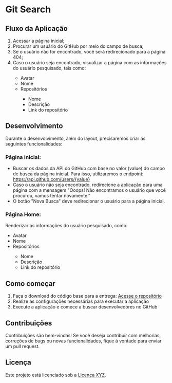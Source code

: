 <!DOCTYPE html>
<html></html>
<body>
  <h1>Git Search</h1>

  <h2>Fluxo da Aplicação</h2>
  <ol>
    <li>Acessar a página inicial;</li>
    <li>Procurar um usuário do GitHub por meio do campo de busca;</li>
    <li>Se o usuário não for encontrado, você será redirecionado para a página 404;</li>
    <li>Caso o usuário seja encontrado, visualizar a página com as informações do usuário pesquisado, tais como:</li>
    <ul>
      <li>Avatar</li>
      <li>Nome</li>
      <li>Repositórios</li>
      <ul>
        <li>Nome</li>
        <li>Descrição</li>
        <li>Link do repositório</li>
      </ul>
    </ul>
  </ol>

  <h2>Desenvolvimento</h2>

  <p>
    Durante o desenvolvimento, além do layout, precisaremos criar as seguintes funcionalidades:
  </p>

  <h3>Página inicial:</h3>
  <ul>
    <li>Buscar os dados da API do GitHub com base no valor (value) do campo de busca da página inicial. Para isso, utilizaremos o endpoint: <a href="https://api.github.com/users/{value}">https://api.github.com/users/{value}</a></li>
    <li>Caso o usuário não seja encontrado, redirecione a aplicação para uma página com a mensagem "Ooops! Não encontramos o usuário que você procurou, vamos tentar novamente."</li>
    <li>O botão "Nova Busca" deve redirecionar o usuário para a página inicial.</li>
  </ul>

  <h3>Página Home:</h3>
  <p>Renderizar as informações do usuário pesquisado, como:</p>
  <ul>
    <li>Avatar</li>
    <li>Nome</li>
    <li>Repositórios</li>
    <ul>
      <li>Nome</li>
      <li>Descrição</li>
      <li>Link do repositório</li>
    </ul>
  </ul>

  <h2>Como começar</h2>
  <ol>
    <li>Faça o download do código base para a entrega: <a href="https://github.com/seu-usuario/seu-repositorio">Acesse o repositório</a></li>
    <li>Realize as configurações necessárias para executar a aplicação</li>
    <li>Execute a aplicação e comece a buscar desenvolvedores no GitHub</li>
  </ol>

  <h2>Contribuições</h2>
  <p>Contribuições são bem-vindas! Se você deseja contribuir com melhorias, correções de bugs ou novas funcionalidades, fique à vontade para enviar um pull request.</p>

  <h2>Licença</h2>
  <p>Este projeto está licenciado sob a <a href="link-para-licenca">Licença XYZ</a>.</p>
</body>
</html>

